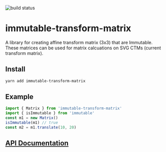 ![build status](https://travis-ci.org/HarryGogonis/immutable-transform-matrix.svg?branch=master)

# immutable-transform-matrix

A library for creating affine transform matrix (3x3) that are Immutable.
These matrices can be used for matrix calcuations on SVG CTMs (current transform matrix).

## Install

```sh
yarn add immutable-transform-matrix
```

## Example

```js
import { Matrix } from 'immutable-transform-matrix'
import { isImmutable } from 'immutable'
const m1 = new Matrix()
isImmutable(m1) // true
const m2 = m1.translate(10, 20)
```

## [API Documentation](docs/)
